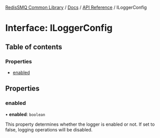 [RedisSMQ Common Library](../../../README.md) / [Docs](../../README.md) / [API Reference](../README.md) / ILoggerConfig

# Interface: ILoggerConfig

## Table of contents

### Properties

- [enabled](ILoggerConfig.md#enabled)

## Properties

### enabled

• **enabled**: `boolean`

This property determines whether the logger is enabled or not.
If set to false, logging operations will be disabled.
